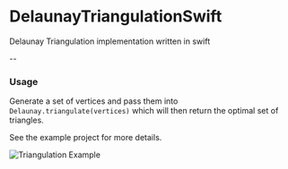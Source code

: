 # DelaunayTriangulationSwift
Delaunay Triangulation implementation written in swift

--

### Usage

Generate a set of vertices and pass them into `Delaunay.triangulate(vertices)` which will then return the optimal set of triangles.

See the example project for more details.

![Triangulation Example](https://raw.githubusercontent.com/AlexLittlejohn/DelaunaySwift/master/triangulation.png)
